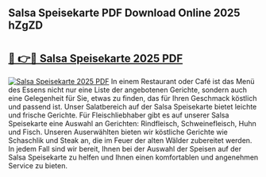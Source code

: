 ## Salsa Speisekarte PDF Download Online 2025 hZgZD

# <h2><a href="http://gc7dmz.nevu.top/?p=Salsa+Speisekarte">🔗 👉🔴 Salsa Speisekarte 2025 PDF</a></h2>

[![Salsa Speisekarte 2025 PDF](https://i.imgur.com/dBaPXMq.png)](http://gc7dmz.nevu.top/?p=Salsa+Speisekarte)
In einem Restaurant oder Café ist das Menü des Essens nicht nur eine Liste der angebotenen Gerichte, sondern auch eine Gelegenheit für Sie, etwas zu finden, das für Ihren Geschmack köstlich und passend ist. Unser Salatbereich auf der Salsa Speisekarte bietet leichte und frische Gerichte. Für Fleischliebhaber gibt es auf unserer Salsa Speisekarte eine Auswahl an Gerichten: Rindfleisch, Schweinefleisch, Huhn und Fisch. Unseren Auserwählten bieten wir köstliche Gerichte wie Schaschlik und Steak an, die im Feuer der alten Wälder zubereitet werden. In jedem Fall sind wir bereit, Ihnen bei der Auswahl der Speisen auf der Salsa Speisekarte zu helfen und Ihnen einen komfortablen und angenehmen Service zu bieten.
